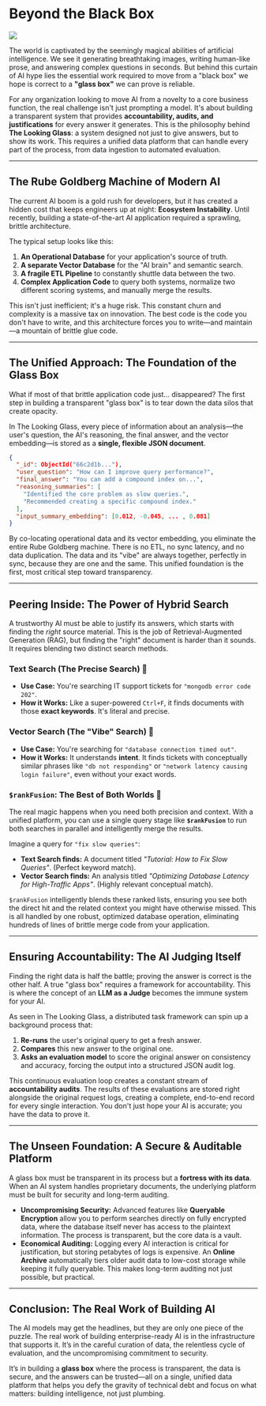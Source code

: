 # Beyond the Black Box

![](https://images.unsplash.com/photo-1561900181-70c83bfc21b9?q=80&w=2340&auto=format&fit=crop&ixlib=rb-4.1.0&ixid=M3wxMjA3fDB8MHxwaG90by1wYWdlfHx8fGVufDB8fHx8fA%3D%3D)

The world is captivated by the seemingly magical abilities of artificial intelligence. We see it generating breathtaking images, writing human-like prose, and answering complex questions in seconds. But behind this curtain of AI hype lies the essential work required to move from a "black box" we hope is correct to a **"glass box"** we can prove is reliable.

For any organization looking to move AI from a novelty to a core business function, the real challenge isn't just prompting a model. It's about building a transparent system that provides **accountability, audits, and justifications** for every answer it generates. This is the philosophy behind **The Looking Glass**: a system designed not just to give answers, but to show its work. This requires a unified data platform that can handle every part of the process, from data ingestion to automated evaluation.

-----

## The Rube Goldberg Machine of Modern AI

The current AI boom is a gold rush for developers, but it has created a hidden cost that keeps engineers up at night: **Ecosystem Instability**. Until recently, building a state-of-the-art AI application required a sprawling, brittle architecture.

The typical setup looks like this:

1.  **An Operational Database** for your application's source of truth.
2.  **A separate Vector Database** for the "AI brain" and semantic search.
3.  **A fragile ETL Pipeline** to constantly shuttle data between the two.
4.  **Complex Application Code** to query both systems, normalize two different scoring systems, and manually merge the results.

This isn't just inefficient; it's a huge risk. This constant churn and complexity is a massive tax on innovation. The best code is the code you don't have to write, and this architecture forces you to write—and maintain—a mountain of brittle glue code.

-----

## The Unified Approach: The Foundation of the Glass Box

What if most of that brittle application code just… disappeared? The first step in building a transparent "glass box" is to tear down the data silos that create opacity.

In The Looking Glass, every piece of information about an analysis—the user's question, the AI's reasoning, the final answer, and the vector embedding—is stored as a **single, flexible JSON document**.

```json
{
  "_id": ObjectId("66c2d1b..."),
  "user_question": "How can I improve query performance?",
  "final_answer": "You can add a compound index on...",
  "reasoning_summaries": [
    "Identified the core problem as slow queries.",
    "Recommended creating a specific compound index."
  ],
  "input_summary_embedding": [0.012, -0.045, ... , 0.081] 
}
```

By co-locating operational data and its vector embedding, you eliminate the entire Rube Goldberg machine. There is no ETL, no sync latency, and no data duplication. The data and its "vibe" are always together, perfectly in sync, because they are one and the same. This unified foundation is the first, most critical step toward transparency.

-----

## Peering Inside: The Power of Hybrid Search

A trustworthy AI must be able to justify its answers, which starts with finding the *right* source material. This is the job of Retrieval-Augmented Generation (RAG), but finding the "right" document is harder than it sounds. It requires blending two distinct search methods.

### Text Search (The Precise Search) 🎯

  * **Use Case:** You're searching IT support tickets for `"mongodb error code 202"`.
  * **How it Works:** Like a super-powered `Ctrl+F`, it finds documents with those **exact keywords**. It's literal and precise.

### Vector Search (The "Vibe" Search) 🧠

  * **Use Case:** You're searching for `"database connection timed out"`.
  * **How it Works:** It understands **intent**. It finds tickets with conceptually similar phrases like `"db not responding"` or `"network latency causing login failure"`, even without your exact words.

### `$rankFusion`: The Best of Both Worlds 🤝

The real magic happens when you need both precision and context. With a unified platform, you can use a single query stage like **`$rankFusion`** to run both searches in parallel and intelligently merge the results.

Imagine a query for `"fix slow queries"`:

  * **Text Search finds:** A document titled *"Tutorial: How to Fix Slow Queries"*. (Perfect keyword match).
  * **Vector Search finds:** An analysis titled *"Optimizing Database Latency for High-Traffic Apps"*. (Highly relevant conceptual match).

`$rankFusion` intelligently blends these ranked lists, ensuring you see both the direct hit and the related context you might have otherwise missed. This is all handled by one robust, optimized database operation, eliminating hundreds of lines of brittle merge code from your application.

-----

## Ensuring Accountability: The AI Judging Itself

Finding the right data is half the battle; proving the answer is correct is the other half. A true "glass box" requires a framework for accountability. This is where the concept of an **LLM as a Judge** becomes the immune system for your AI.

As seen in The Looking Glass, a distributed task framework can spin up a background process that:

1.  **Re-runs** the user's original query to get a fresh answer.
2.  **Compares** this new answer to the original one.
3.  **Asks an evaluation model** to score the original answer on consistency and accuracy, forcing the output into a structured JSON audit log.

This continuous evaluation loop creates a constant stream of **accountability audits**. The results of these evaluations are stored right alongside the original request logs, creating a complete, end-to-end record for every single interaction. You don't just hope your AI is accurate; you have the data to prove it.

-----

## The Unseen Foundation: A Secure & Auditable Platform

A glass box must be transparent in its process but a **fortress with its data**. When an AI system handles proprietary documents, the underlying platform must be built for security and long-term auditing.

  * **Uncompromising Security:** Advanced features like **Queryable Encryption** allow you to perform searches directly on fully encrypted data, where the database itself never has access to the plaintext information. The process is transparent, but the core data is a vault.
  * **Economical Auditing:** Logging every AI interaction is critical for justification, but storing petabytes of logs is expensive. An **Online Archive** automatically tiers older audit data to low-cost storage while keeping it fully queryable. This makes long-term auditing not just possible, but practical.

-----

## Conclusion: The Real Work of Building AI

The AI models may get the headlines, but they are only one piece of the puzzle. The real work of building enterprise-ready AI is in the infrastructure that supports it. It’s in the careful curation of data, the relentless cycle of evaluation, and the uncompromising commitment to security.

It’s in building a **glass box** where the process is transparent, the data is secure, and the answers can be trusted—all on a single, unified data platform that helps you defy the gravity of technical debt and focus on what matters: building intelligence, not just plumbing.

